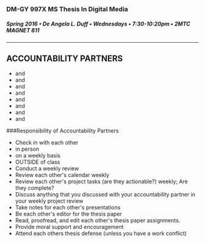 ### DM-GY 997X MS Thesis In Digital Media
##### Spring 2016 • De Angela L. Duff • Wednesdays • 7:30-10:20pm • 2MTC MAGNET 811 

---

## ACCOUNTABILITY PARTNERS

*  and 
*  and 
*  and 
*  and 
*  and 
*  and 
*  and 
*  and 


###Responsibility of Accountability Partners
* Check in with each other 
 * in person 
 * on a weekly basis 
 * OUTSIDE of class
* Conduct a weekly review
 * Review each other's calendar weekly
 * Review each other's project tasks (are they actionable?) weekly; Are they complete?
 * Discuss anything that you discussed with your accountability partner in your weekly project review
* Take notes for each other's presentations
* Be each other's editor for the thesis paper 
 * Read, proofread, and edit each other's thesis paper assignments.
* Provide moral support and encouragement
 * Attend each others thesis defense (unless you have a work conflict)

